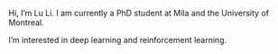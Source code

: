 Hi, I’m Lu Li. I am currently a PhD student at Mila and the University of Montreal.

I’m interested in deep learning and reinforcement learning.

<!---
lilucse/lilucse is a ✨ special ✨ repository because its `README.md` (this file) appears on your GitHub profile.
You can click the Preview link to take a look at your changes.
--->
